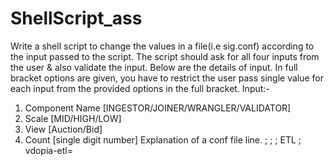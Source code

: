 # ShellScript_ass
Write a shell script to change the values in a file(i.e sig.conf) according to the input passed to the script. The script should ask for all four inputs from the user & also validate the input.
Below are the details of input. In full bracket options are given, you have to restrict the user pass single value for each input from the provided options in the full bracket.
Input:-
1) Component Name [INGESTOR/JOINER/WRANGLER/VALIDATOR]
2) Scale [MID/HIGH/LOW]
3) View [Auction/Bid]
4) Count [single digit number]
Explanation of a conf file line.
<view> ; <scale> ; <component name> ; ETL ; vdopia-etl= <count>
